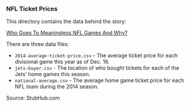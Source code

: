 ### NFL Ticket Prices

This directory contains the data behind the story:

[Who Goes To Meaningless NFL Games And Why?](http://fivethirtyeight.com/datalab/who-goes-to-meaningless-nfl-games-and-why/)

There are three data files:

 * `2014-average-ticket-price.csv` - The average ticket price for each divisional game this year as of Dec. 16.
 * `jets-buyer.csv` - The location of who bought tickets for each of the Jets’ home games this season. 
 * `national-average.csv` -  The average home game ticket price for each NFL team during the 2014 season.

Source: StubHub.com